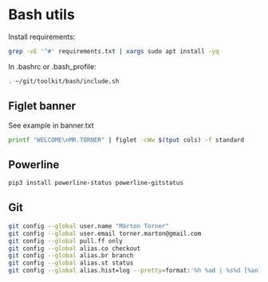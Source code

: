 # Bash utils

Install requirements:
```bash
grep -vE '^#' requirements.txt | xargs sudo apt install -yq
```

In .bashrc or .bash_profile:
```bash
. ~/git/toolkit/bash/include.sh
```

## Figlet banner

See example in banner.txt
```bash
printf "WELCOME\nMR.TORNER" | figlet -cWw $(tput cols) -f standard
```

## Powerline

```bash
pip3 install powerline-status powerline-gitstatus
```

## Git

```bash
git config --global user.name "Márton Torner"
git config --global user.email torner.marton@gmail.com
git config --global pull.ff only
git config --global alias.co checkout
git config --global alias.br branch
git config --global alias.st status
git config --global alias.hist=log --pretty=format:'%h %ad | %s%d [%an]' --graph --date=short
```
